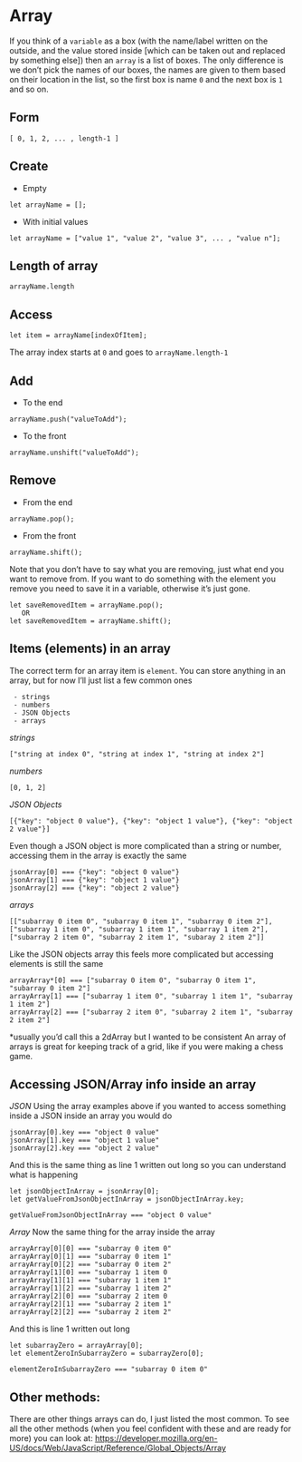 # Array
If you think of a `variable` as a box (with the name/label written on the outside, and the value stored inside [which can be taken out and replaced by something else]) then an `array` is a list of boxes.  The only difference is we don’t pick the names of our boxes, the names are given to them based on their location in the list, so the first box is name `0` and the next box is `1` and so on.
## Form
```
[ 0, 1, 2, ... , length-1 ]
```
## Create
* Empty
```
let arrayName = [];
```
* With initial values
```
let arrayName = ["value 1", "value 2", "value 3", ... , "value n"];
```
## Length of array
```
arrayName.length
```
## Access
```
let item = arrayName[indexOfItem];
```
The array index starts at `0` and goes to `arrayName.length-1`
## Add
* To the end
```
arrayName.push("valueToAdd");
```
* To the front
```
arrayName.unshift("valueToAdd");
```
## Remove
* From the end
```
arrayName.pop();
```
* From the front
```
arrayName.shift();
```
Note that you don’t have to say what you are removing, just what end you want to remove from.  If you want to do something with the element you remove you need to save it in a variable, otherwise it’s just gone.
```
let saveRemovedItem = arrayName.pop();
   OR
let saveRemovedItem = arrayName.shift();
```
## Items (elements) in an array
The correct term for an array item is `element`.  You can store anything in an array, but for now I’ll just list a few common ones
```
 - strings
 - numbers
 - JSON Objects
 - arrays
 ```
*strings*
```
["string at index 0", "string at index 1", "string at index 2"]
```
*numbers*
```
[0, 1, 2]
```
*JSON Objects*
```
[{"key": "object 0 value"}, {"key": "object 1 value"}, {"key": "object 2 value"}]
```
Even though a JSON object is more complicated than a string or number, accessing them in the array is exactly the same
```
jsonArray[0] === {"key": "object 0 value"}
jsonArray[1] === {"key": "object 1 value"}
jsonArray[2] === {"key": "object 2 value"}
```
*arrays*
```
[["subarray 0 item 0", "subarray 0 item 1", "subarray 0 item 2"], ["subarray 1 item 0", "subarray 1 item 1", "subarray 1 item 2"], ["subarray 2 item 0", "subarray 2 item 1", "subaray 2 item 2"]]
```
Like the JSON objects array this feels more complicated but accessing elements is still the same
```
arrayArray*[0] === ["subarray 0 item 0", "subarray 0 item 1", "subarray 0 item 2"]
arrayArray[1] === ["subarray 1 item 0", "subarray 1 item 1", "subarray 1 item 2"]
arrayArray[2] === ["subarray 2 item 0", "subarray 2 item 1", "subarray 2 item 2"]
```
*usually you’d call this a 2dArray but I wanted to be consistent
An array of arrays is great for keeping track of a grid, like if you were making a chess game.
## Accessing JSON/Array info inside an array
*JSON*
Using the array examples above if you wanted to access something inside a JSON inside an array you would do
```
jsonArray[0].key === "object 0 value"
jsonArray[1].key === "object 1 value"
jsonArray[2].key === "object 2 value"
```
And this is the same thing as line 1 written out long so you can understand what is happening
```
let jsonObjectInArray = jsonArray[0];
let getValueFromJsonObjectInArray = jsonObjectInArray.key;

getValueFromJsonObjectInArray === "object 0 value"
```
*Array*
Now the same thing for the array inside the array
```
arrayArray[0][0] === "subarray 0 item 0"
arrayArray[0][1] === "subarray 0 item 1"
arrayArray[0][2] === "subarray 0 item 2"
arrayArray[1][0] === "subarray 1 item 0
arrayArray[1][1] === "subarray 1 item 1"
arrayArray[1][2] === "subarray 1 item 2"
arrayArray[2][0] === "subarray 2 item 0
arrayArray[2][1] === "subarray 2 item 1"
arrayArray[2][2] === "subarray 2 item 2"
```
And this is line 1 written out long
```
let subarrayZero = arrayArray[0];
let elementZeroInSubarrayZero = subarrayZero[0];

elementZeroInSubarrayZero === "subarray 0 item 0"
```
## Other methods:
There are other things arrays can do, I just listed the most common.  To see all the other methods (when you feel confident with these and are ready for more) you can look at: https://developer.mozilla.org/en-US/docs/Web/JavaScript/Reference/Global_Objects/Array
